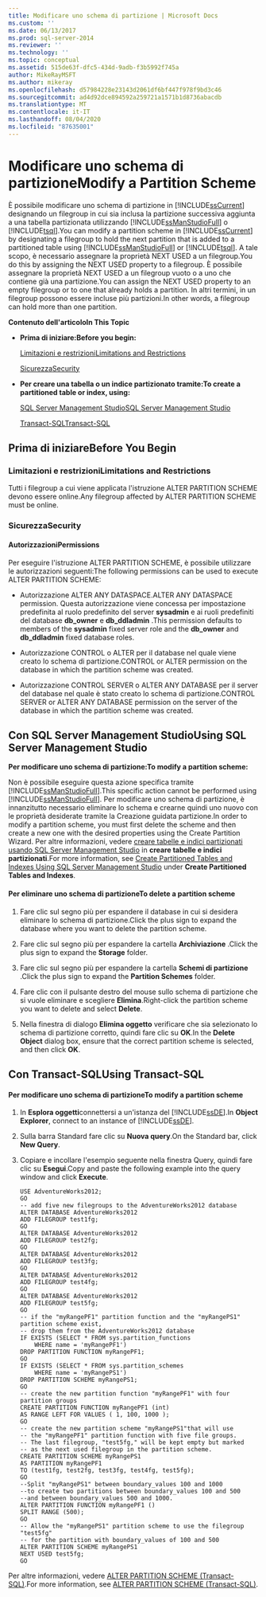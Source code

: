 ```yaml
---
title: Modificare uno schema di partizione | Microsoft Docs
ms.custom: ''
ms.date: 06/13/2017
ms.prod: sql-server-2014
ms.reviewer: ''
ms.technology: ''
ms.topic: conceptual
ms.assetid: 515de63f-dfc5-434d-9adb-f3b5992f745a
author: MikeRayMSFT
ms.author: mikeray
ms.openlocfilehash: d57984228e23143d2061df6bf447f978f9bd3c46
ms.sourcegitcommit: ad4d92dce894592a259721a1571b1d8736abacdb
ms.translationtype: MT
ms.contentlocale: it-IT
ms.lasthandoff: 08/04/2020
ms.locfileid: "87635001"
---
```

# <a name="modify-a-partition-scheme"></a><span data-ttu-id="2c7b2-102">Modificare uno schema di partizione</span><span class="sxs-lookup"><span data-stu-id="2c7b2-102">Modify a Partition Scheme</span></span>
  <span data-ttu-id="2c7b2-103">È possibile modificare uno schema di partizione in [!INCLUDE[ssCurrent](../../includes/sscurrent-md.md)] designando un filegroup in cui sia inclusa la partizione successiva aggiunta a una tabella partizionata utilizzando [!INCLUDE[ssManStudioFull](../../includes/ssmanstudiofull-md.md)] o [!INCLUDE[tsql](../../includes/tsql-md.md)].</span><span class="sxs-lookup"><span data-stu-id="2c7b2-103">You can modify a partition scheme in [!INCLUDE[ssCurrent](../../includes/sscurrent-md.md)] by designating a filegroup to hold the next partition that is added to a partitioned table using [!INCLUDE[ssManStudioFull](../../includes/ssmanstudiofull-md.md)] or [!INCLUDE[tsql](../../includes/tsql-md.md)].</span></span> <span data-ttu-id="2c7b2-104">A tale scopo, è necessario assegnare la proprietà NEXT USED a un filegroup.</span><span class="sxs-lookup"><span data-stu-id="2c7b2-104">You do this by assigning the NEXT USED property to a filegroup.</span></span> <span data-ttu-id="2c7b2-105">È possibile assegnare la proprietà NEXT USED a un filegroup vuoto o a uno che contiene già una partizione.</span><span class="sxs-lookup"><span data-stu-id="2c7b2-105">You can assign the NEXT USED property to an empty filegroup or to one that already holds a partition.</span></span> <span data-ttu-id="2c7b2-106">In altri termini, in un filegroup possono essere incluse più partizioni.</span><span class="sxs-lookup"><span data-stu-id="2c7b2-106">In other words, a filegroup can hold more than one partition.</span></span>  
  
 <span data-ttu-id="2c7b2-107">**Contenuto dell'articolo**</span><span class="sxs-lookup"><span data-stu-id="2c7b2-107">**In This Topic**</span></span>  
  
-   <span data-ttu-id="2c7b2-108">**Prima di iniziare:**</span><span class="sxs-lookup"><span data-stu-id="2c7b2-108">**Before you begin:**</span></span>  
  
     [<span data-ttu-id="2c7b2-109">Limitazioni e restrizioni</span><span class="sxs-lookup"><span data-stu-id="2c7b2-109">Limitations and Restrictions</span></span>](#Restrictions)  
  
     [<span data-ttu-id="2c7b2-110">Sicurezza</span><span class="sxs-lookup"><span data-stu-id="2c7b2-110">Security</span></span>](#Security)  
  
-   <span data-ttu-id="2c7b2-111">**Per creare una tabella o un indice partizionato tramite:**</span><span class="sxs-lookup"><span data-stu-id="2c7b2-111">**To create a partitioned table or index, using:**</span></span>  
  
     [<span data-ttu-id="2c7b2-112">SQL Server Management Studio</span><span class="sxs-lookup"><span data-stu-id="2c7b2-112">SQL Server Management Studio</span></span>](#SSMSProcedure)  
  
     [<span data-ttu-id="2c7b2-113">Transact-SQL</span><span class="sxs-lookup"><span data-stu-id="2c7b2-113">Transact-SQL</span></span>](#TsqlProcedure)  
  
##  <a name="before-you-begin"></a><a name="BeforeYouBegin"></a> <span data-ttu-id="2c7b2-114">Prima di iniziare</span><span class="sxs-lookup"><span data-stu-id="2c7b2-114">Before You Begin</span></span>  
  
###  <a name="limitations-and-restrictions"></a><a name="Restrictions"></a> <span data-ttu-id="2c7b2-115">Limitazioni e restrizioni</span><span class="sxs-lookup"><span data-stu-id="2c7b2-115">Limitations and Restrictions</span></span>  
 <span data-ttu-id="2c7b2-116">Tutti i filegroup a cui viene applicata l'istruzione ALTER PARTITION SCHEME devono essere online.</span><span class="sxs-lookup"><span data-stu-id="2c7b2-116">Any filegroup affected by ALTER PARTITION SCHEME must be online.</span></span>  
  
###  <a name="security"></a><a name="Security"></a> <span data-ttu-id="2c7b2-117">Sicurezza</span><span class="sxs-lookup"><span data-stu-id="2c7b2-117">Security</span></span>  
  
####  <a name="permissions"></a><a name="Permissions"></a> <span data-ttu-id="2c7b2-118">Autorizzazioni</span><span class="sxs-lookup"><span data-stu-id="2c7b2-118">Permissions</span></span>  
 <span data-ttu-id="2c7b2-119">Per eseguire l'istruzione ALTER PARTITION SCHEME, è possibile utilizzare le autorizzazioni seguenti:</span><span class="sxs-lookup"><span data-stu-id="2c7b2-119">The following permissions can be used to execute ALTER PARTITION SCHEME:</span></span>  
  
-   <span data-ttu-id="2c7b2-120">Autorizzazione ALTER ANY DATASPACE.</span><span class="sxs-lookup"><span data-stu-id="2c7b2-120">ALTER ANY DATASPACE permission.</span></span> <span data-ttu-id="2c7b2-121">Questa autorizzazione viene concessa per impostazione predefinita al ruolo predefinito del server **sysadmin** e ai ruoli predefiniti del database **db_owner** e **db_ddladmin** .</span><span class="sxs-lookup"><span data-stu-id="2c7b2-121">This permission defaults to members of the **sysadmin** fixed server role and the **db_owner** and **db_ddladmin** fixed database roles.</span></span>  
  
-   <span data-ttu-id="2c7b2-122">Autorizzazione CONTROL o ALTER per il database nel quale viene creato lo schema di partizione.</span><span class="sxs-lookup"><span data-stu-id="2c7b2-122">CONTROL or ALTER permission on the database in which the partition scheme was created.</span></span>  
  
-   <span data-ttu-id="2c7b2-123">Autorizzazione CONTROL SERVER o ALTER ANY DATABASE per il server del database nel quale è stato creato lo schema di partizione.</span><span class="sxs-lookup"><span data-stu-id="2c7b2-123">CONTROL SERVER or ALTER ANY DATABASE permission on the server of the database in which the partition scheme was created.</span></span>  
  
##  <a name="using-sql-server-management-studio"></a><a name="SSMSProcedure"></a> <span data-ttu-id="2c7b2-124">Con SQL Server Management Studio</span><span class="sxs-lookup"><span data-stu-id="2c7b2-124">Using SQL Server Management Studio</span></span>  
 <span data-ttu-id="2c7b2-125">**Per modificare uno schema di partizione:**</span><span class="sxs-lookup"><span data-stu-id="2c7b2-125">**To modify a partition scheme:**</span></span>  
  
 <span data-ttu-id="2c7b2-126">Non è possibile eseguire questa azione specifica tramite [!INCLUDE[ssManStudioFull](../../includes/ssmanstudiofull-md.md)].</span><span class="sxs-lookup"><span data-stu-id="2c7b2-126">This specific action cannot be performed using [!INCLUDE[ssManStudioFull](../../includes/ssmanstudiofull-md.md)].</span></span> <span data-ttu-id="2c7b2-127">Per modificare uno schema di partizione, è innanzitutto necessario eliminare lo schema e crearne quindi uno nuovo con le proprietà desiderate tramite la Creazione guidata partizione.</span><span class="sxs-lookup"><span data-stu-id="2c7b2-127">In order to modify a partition scheme, you must first delete the scheme and then create a new one with the desired properties using the Create Partition Wizard.</span></span> <span data-ttu-id="2c7b2-128">Per altre informazioni, vedere [creare tabelle e indici partizionati usando SQL Server Management Studio](create-partitioned-tables-and-indexes.md#SSMSProcedure) in **creare tabelle e indici partizionati**.</span><span class="sxs-lookup"><span data-stu-id="2c7b2-128">For more information, see [Create Partitioned Tables and Indexes Using SQL Server Management Studio](create-partitioned-tables-and-indexes.md#SSMSProcedure) under **Create Partitioned Tables and Indexes**.</span></span>  
  
#### <a name="to-delete-a-partition-scheme"></a><span data-ttu-id="2c7b2-129">Per eliminare uno schema di partizione</span><span class="sxs-lookup"><span data-stu-id="2c7b2-129">To delete a partition scheme</span></span>  
  
1.  <span data-ttu-id="2c7b2-130">Fare clic sul segno più per espandere il database in cui si desidera eliminare lo schema di partizione.</span><span class="sxs-lookup"><span data-stu-id="2c7b2-130">Click the plus sign to expand the database where you want to delete the partition scheme.</span></span>  
  
2.  <span data-ttu-id="2c7b2-131">Fare clic sul segno più per espandere la cartella **Archiviazione** .</span><span class="sxs-lookup"><span data-stu-id="2c7b2-131">Click the plus sign to expand the **Storage** folder.</span></span>  
  
3.  <span data-ttu-id="2c7b2-132">Fare clic sul segno più per espandere la cartella **Schemi di partizione** .</span><span class="sxs-lookup"><span data-stu-id="2c7b2-132">Click the plus sign to expand the **Partition Schemes** folder.</span></span>  
  
4.  <span data-ttu-id="2c7b2-133">Fare clic con il pulsante destro del mouse sullo schema di partizione che si vuole eliminare e scegliere **Elimina**.</span><span class="sxs-lookup"><span data-stu-id="2c7b2-133">Right-click the partition scheme you want to delete and select **Delete**.</span></span>  
  
5.  <span data-ttu-id="2c7b2-134">Nella finestra di dialogo **Elimina oggetto** verificare che sia selezionato lo schema di partizione corretto, quindi fare clic su **OK**.</span><span class="sxs-lookup"><span data-stu-id="2c7b2-134">In the **Delete Object** dialog box, ensure that the correct partition scheme is selected, and then click **OK**.</span></span>  
  
##  <a name="using-transact-sql"></a><a name="TsqlProcedure"></a> <span data-ttu-id="2c7b2-135">Con Transact-SQL</span><span class="sxs-lookup"><span data-stu-id="2c7b2-135">Using Transact-SQL</span></span>  
  
#### <a name="to-modify-a-partition-scheme"></a><span data-ttu-id="2c7b2-136">Per modificare uno schema di partizione</span><span class="sxs-lookup"><span data-stu-id="2c7b2-136">To modify a partition scheme</span></span>  
  
1.  <span data-ttu-id="2c7b2-137">In **Esplora oggetti**connettersi a un'istanza del [!INCLUDE[ssDE](../../includes/ssde-md.md)].</span><span class="sxs-lookup"><span data-stu-id="2c7b2-137">In **Object Explorer**, connect to an instance of [!INCLUDE[ssDE](../../includes/ssde-md.md)].</span></span>  
  
2.  <span data-ttu-id="2c7b2-138">Sulla barra Standard fare clic su **Nuova query**.</span><span class="sxs-lookup"><span data-stu-id="2c7b2-138">On the Standard bar, click **New Query**.</span></span>  
  
3.  <span data-ttu-id="2c7b2-139">Copiare e incollare l'esempio seguente nella finestra Query, quindi fare clic su **Esegui**.</span><span class="sxs-lookup"><span data-stu-id="2c7b2-139">Copy and paste the following example into the query window and click **Execute**.</span></span>  
  
    ```  
    USE AdventureWorks2012;  
    GO  
    -- add five new filegroups to the AdventureWorks2012 database  
    ALTER DATABASE AdventureWorks2012  
    ADD FILEGROUP test1fg;  
    GO  
    ALTER DATABASE AdventureWorks2012  
    ADD FILEGROUP test2fg;  
    GO  
    ALTER DATABASE AdventureWorks2012  
    ADD FILEGROUP test3fg;  
    GO  
    ALTER DATABASE AdventureWorks2012  
    ADD FILEGROUP test4fg;  
    GO  
    ALTER DATABASE AdventureWorks2012  
    ADD FILEGROUP test5fg;  
    GO  
    -- if the "myRangePF1" partition function and the "myRangePS1" partition scheme exist,  
    -- drop them from the AdventureWorks2012 database  
    IF EXISTS (SELECT * FROM sys.partition_functions  
        WHERE name = 'myRangePF1')  
    DROP PARTITION FUNCTION myRangePF1;  
    GO  
    IF EXISTS (SELECT * FROM sys.partition_schemes  
        WHERE name = 'myRangePS1')  
    DROP PARTITION SCHEME myRangePS1;  
    GO  
    -- create the new partition function "myRangePF1" with four partition groups  
    CREATE PARTITION FUNCTION myRangePF1 (int)  
    AS RANGE LEFT FOR VALUES ( 1, 100, 1000 );  
    GO  
    -- create the new partition scheme "myRangePS1"that will use   
    -- the "myRangePF1" partition function with five file groups.  
    -- The last filegroup, "test5fg," will be kept empty but marked  
    -- as the next used filegroup in the partition scheme.  
    CREATE PARTITION SCHEME myRangePS1  
    AS PARTITION myRangePF1  
    TO (test1fg, test2fg, test3fg, test4fg, test5fg);  
    GO  
    --Split "myRangePS1" between boundary_values 100 and 1000  
    --to create two partitions between boundary_values 100 and 500  
    --and between boundary_values 500 and 1000.  
    ALTER PARTITION FUNCTION myRangePF1 ()  
    SPLIT RANGE (500);  
    GO  
    -- Allow the "myRangePS1" partition scheme to use the filegroup "test5fg"  
    -- for the partition with boundary_values of 100 and 500  
    ALTER PARTITION SCHEME myRangePS1  
    NEXT USED test5fg;  
    GO  
    ```  
  
 <span data-ttu-id="2c7b2-140">Per altre informazioni, vedere [ALTER PARTITION SCHEME &#40;Transact-SQL&#41;](/sql/t-sql/statements/alter-partition-scheme-transact-sql).</span><span class="sxs-lookup"><span data-stu-id="2c7b2-140">For more information, see [ALTER PARTITION SCHEME &#40;Transact-SQL&#41;](/sql/t-sql/statements/alter-partition-scheme-transact-sql).</span></span>  
  
  
